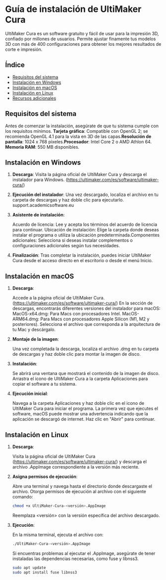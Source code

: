 # Guía de instalación de UltiMaker Cura

UltiMaker Cura es un software gratuito y fácil de usar para la impresión 3D, confiado por millones de usuarios. Permite ajustar finamente tus modelos 3D con más de 400 configuraciones para obtener los mejores resultados de corte e impresión.

## Índice

- [Requisitos del sistema](#requisitos-del-sistema)
- [Instalación en Windows](#instalación-en-windows)
- [Instalación en macOS](#instalación-en-macos)
- [Instalación en Linux](#instalación-en-linux)
- [Recursos adicionales](#recursos-adicionales)

## Requisitos del sistema

Antes de comenzar la instalación, asegúrate de que tu sistema cumple con los requisitos mínimos.
**Tarjeta gráfica**: Compatible con OpenGL 2; se recomienda OpenGL 4.1 para la vista en 3D de las capas.​
**Resolución de pantalla**: 1024 x 768 píxeles.​
**Procesador**: Intel Core 2 o AMD Athlon 64.​
**Memoria RAM**: 550 MB disponibles.

## Instalación en Windows

1. **Descarga**: Visita la página oficial de UltiMaker Cura y descarga el instalador para Windows.​ (https://ultimaker.com/es/software/ultimaker-cura/)

2. **Ejecución del instalador**: Una vez descargado, localiza el archivo en tu carpeta de descargas y haz doble clic para ejecutarlo.​
support.academicsoftware.eu

3. **Asistente de instalación**:

    Acuerdo de licencia: Lee y acepta los términos del acuerdo de licencia para continuar.​
    Ubicación de instalación: Elige la carpeta donde deseas instalar el programa o utiliza la ubicación predeterminada.​
    Componentes adicionales: Selecciona si deseas instalar complementos o configuraciones adicionales según tus necesidades.​

4. **Finalización**: Tras completar la instalación, puedes iniciar UltiMaker Cura desde el acceso directo en el escritorio o desde el menú Inicio.

## Instalación en macOS

1. **Descarga**:

    Accede a la página oficial de UltiMaker Cura.​ (https://ultimaker.com/es/software/ultimaker-cura/)
    En la sección de descargas, encontrarás diferentes versiones del instalador para macOS:​
        MacOS-x64.dmg: Para Macs con procesadores Intel.
        MacOS-ARM64.dmg: Para Macs con procesadores Apple Silicon (M1, M2 y posteriores).
    Selecciona el archivo que corresponda a la arquitectura de tu Mac y descárgalo.​

2. **Montaje de la imagen**:

    Una vez completada la descarga, localiza el archivo .dmg en tu carpeta de descargas y haz doble clic para montar la imagen de disco.​

3. **Instalación**:

    Se abrirá una ventana que mostrará el contenido de la imagen de disco.​
    Arrastra el icono de UltiMaker Cura a la carpeta Aplicaciones para copiar el software a tu sistema.​

4. **Ejecución inicial**:

    Navega a la carpeta Aplicaciones y haz doble clic en el icono de UltiMaker Cura para iniciar el programa.​
    La primera vez que ejecutes el software, macOS puede mostrar una advertencia indicando que la aplicación se descargó de internet. Haz clic en "Abrir" para continuar.​

## Instalación en Linux

1. **Descarga**:

   Visita la página oficial de UltiMaker Cura (https://ultimaker.com/es/software/ultimaker-cura/) y descarga el archivo .AppImage correspondiente a la versión más reciente.
   
3. **Asigna permisos de ejecución**:

   Abre una terminal y navega hasta el directorio donde descargaste el archivo.​
   Otorga permisos de ejecución al archivo con el siguiente comando:
     ```bash
     chmod +x UltiMaker-Cura-<versión>.AppImage
     ```
    Reemplaza <versión> con la versión específica del archivo descargado.
     
4. **Ejecución**:

   En la misma terminal, ejecuta el archivo con:
   ```bash
   ./UltiMaker-Cura-<versión>.AppImage
   ```

   Si encuentras problemas al ejecutar el .AppImage, asegúrate de tener instaladas las dependencias necesarias, como fuse y libnss3.

   ```bash
   sudo apt update
   sudo apt install fuse libnss3
   ```

   
